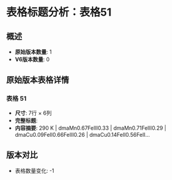 # 表格标题分析：表格51

## 概述
- **原始版本数量**: 1
- **V6版本数量**: 0

## 原始版本表格详情

### 表格 51
- **尺寸**: 7行 × 6列
- **完整标题**: 
- **内容摘要**: 290 K | dmaMn0.67FeIII0.33 | dmaMn0.71FeIII0.29 | dmaCu0.09FeII0.66FeIII0.26 | dmaCu0.14FeII0.56FeII...

## 版本对比

- 表格数量变化: -1